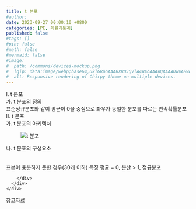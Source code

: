 ```yaml
---
title: t 분포
#author: 
date: 2023-09-27 00:00:10 +0800
categories: [PE, 확률과통계]
published: false
#tags: []
#pin: false
#math: false
#mermaid: false
#image:
#  path: /commons/devices-mockup.png
#  lqip: data:image/webp;base64,UklGRpoAAABXRUJQVlA4WAoAAAAQAAAADwAABwAAQUxQSDIAAAARL0AmbZurmr57yyIiqE8oiG0bejIYEQTgqiDA9vqnsUSI6H+oAERp2HZ65qP/VIAWAFZQOCBCAAAA8AEAnQEqEAAIAAVAfCWkAALp8sF8rgRgAP7o9FDvMCkMde9PK7euH5M1m6VWoDXf2FkP3BqV0ZYbO6NA/VFIAAAA
#  alt: Responsive rendering of Chirpy theme on multiple devices.
---
```


<div class="post-wrap">
  <div class="para">
    <div class="para-title">
      I. t 분포
    </div>
    <div class="para-cntnt">
      <div class="para">
        <div class="para-title">
          가. t 분포의 정의
        </div>
        <div class="para-cntnt">
            표준정규분포와 같이 평균이 0을 중심으로 좌우가 동일한 분포를 따르는 연속확률분포
        </div>
      </div>
    </div>
  </div>
  
  <div class="para">
    <div class="para-title">
      II. t 분포
    </div>
    <div class="para-cntnt">
      <div class="para">
        <div class="para-title">
          가. t 분포의 아키텍처
        </div>
        <div class="para-cntnt">
          <figure class="post-figure">
            <img src="/assets/img/posts/t-분포.png" alt="t 분포">
<!--            <figcaption>Source: Unveiling the Metaverse: Exploring Emerging Trends, Multifaceted Perspectives, and Future Challenges</figcaption>-->
          </figure>
        </div>
      </div>
      <div class="para">
        <div class="para-title">
          나. t 분포의 구성요소
        </div>
        <div class="para-cntnt">
          <table class="post-table">
          </table>
            표본이 충분하지 못한 경우(30개 이하)
특징
  평균 = 0, 분산 &gt; 1, 정규분포

        </div>
      </div>
    </div>
  </div>

  <div class="refr-wrap">
    <div class="refr-title">
        참고자료
    </div>
    <ol class="refr-list">
    <!--    <li>(나현식, 최대선) <a target="_blank" href="https://scienceon.kisti.re.kr/commons/util/originalView.do?cn=JAKO202225948430499&oCn=JAKO202225948430499&dbt=JAKO&journal=NJOU00291864">메타버스 보안 위협 요소 및 대응 방안 검토</a></li>-->
    <!--    <li>(M. Uddin, S. Manickam, H. Ullah, M. Obaidat and A. Dandoush) <a target="_blank" href="https://ieeexplore.ieee.org/abstract/document/10138386">Unveiling the Metaverse: Exploring Emerging Trends, Multifaceted Perspectives, and Future Challenges</a></li>-->
    </ol>
  </div>
</div>
